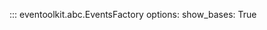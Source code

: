 <style>
.md-content__inner > h1:nth-child(1) {
  display: none;
}
</style>

::: eventoolkit.abc.EventsFactory
    options:
        show_bases: True
